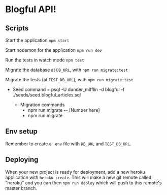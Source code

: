 # Blogful API!

## Scripts

Start the application `npm start`

Start nodemon for the application `npm run dev`

Run the tests in watch mode `npm test`

Migrate the database at `DB_URL`, with `npm run migrate:test`

Migrate the tests (at `TEST_DB_URL`), with `npm run migrate:test`

- Seed command = psql -U dunder_mifflin -d blogful -f ./seeds/seed.blogful_articles.sql

  - Migration commands
    - npm run migrate -- [Number here]
    - npm run migrate

## Env setup

Remember to create a `.env` file with `DB_URL` and `TEST_DB_URL`.

## Deploying

When your new project is ready for deployment, add a new heroku application with `heroku create`. This will make a new git remote called "heroku" and you can then `npm run deploy` which will push to this remote's master branch.
